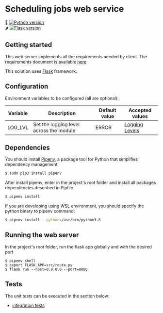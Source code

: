 # Scheduling jobs web service
🐍 [![Python version](https://img.shields.io/badge/python-3.8-green)](https://python.org)</br>
🌶 [![Flask version](https://img.shields.io/badge/flask-1.1.2-red)](https://python.org)

## Getting started 

This web server implements all the requirements needed by client. The requirements document is available [here](requirements.pdf)

This solution uses [Flask](https://github.com/pallets/flask) framework.

## Configuration

Environment variables to be configured (all are optional):

| Variable | Description | Default value | Accepted values |
| -------- | ----------- | ------------- | --------------- |
| LOG_LVL | Set the logging level across the module | ERROR | [Logging Levels](https://docs.python.org/3/library/logging.html#levels) |

## Dependencies

You should install [Pipenv](https://docs.pipenv.org), a package tool for Python that simplifies dependency management.

```bash
$ sudo pip3 install pipenv
```

After install pipenv, enter in the project's root folder and install all packages dependencies described in Pipfile

```bash
$ pipenv install
```

If you are developing using WSL environment, you should specify the python binary to pipenv command:

```bash
$ pipenv install --python=/usr/bin/python3.8
```

## Running the web server

In the project's root folder, run the flask app globally and with the desired port

```
$ pipenv shell
$ export FLASK_APP=src/route.py
$ flask run --host=0.0.0.0 --port=8080
```

## Tests

The unit tests can be executed in the section below:

- [integration tests](tests)
